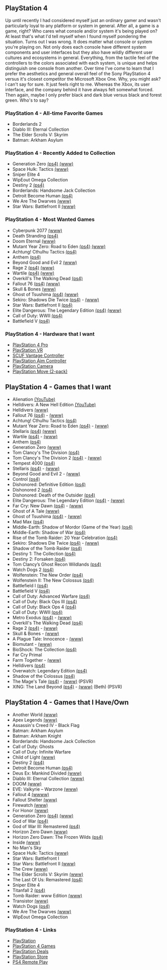 ## PlayStation 4

Up until recently I had considered myself just an ordinary gamer and wasn't particularly loyal to any platform or system in general. After all, a game is a game, right? Who cares what console and/or system it's being played on? At least that's what I'd tell myself when I found myself pondering the situation. Turns out I was wrong. It does matter what console or system you're playing on. Not only does each console have different system components and user interfaces but they also have wildly different user cultures and ecosystems in general. Everything, from the tactile feel of the controllers to the colors associated with each  system, is unique and helps distinguish one console from another. Over time I've come to learn that I prefer the aesthetics and general overall feel of the Sony PlayStation 4 versus  it's closest competitor the Microsoft Xbox One. Why, you might ask? I can't say for sure. It just feels right to me. Whereas the Xbox, its user interface, and the company behind it have always felt somewhat forced. Then again, maybe I only prefer black and dark blue versus black and forest green. Who's to say?

### PlayStation 4 - All-time Favorite Games

- Borderlands 2
- Diablo III: Eternal Collection
- The Elder Scrolls V: Skyrim
- Batman: Arkham Asylum

### PlayStation 4 - Recently Added to Collection

- Generation Zero [(ps4)](https://www.playstation.com/en-us/games/generation-zero-ps4/) [(www)](https://generationzero.com/en/)
- Space Hulk: Tactics [(www)](http://spacehulk-tactics.com/)
- Sniper Elite 4
- WipEout Omega Collection
- Destiny 2 [(ps4)](https://www.playstation.com/en-us/games/destiny-2-ps4/overview/)
- Borderlands: Handsome Jack Collection
- Detroit Become Human [(ps4)](https://www.playstation.com/en-us/games/detroit-become-human-ps4/)
- We Are The Dwarves [(www)](http://wearethedwarves.com/press/#description)
- Star Wars: Battlefront II [(www)](https://www.ea.com/games/starwars/battlefront/battlefront-2)

### PlayStation 4 - Most Wanted Games

- Cyberpunk 2077 [(www)](https://www.cyberpunk.net/en/)
- Death Stranding [(ps4)](https://www.playstation.com/en-us/games/death-stranding-ps4/)
- Doom Eternal [(www)](https://bethesda.net/en/game/doom)
- Mutant Year Zero: Road to Eden [(ps4)](https://www.playstation.com/en-us/games/mutant-year-zero-road-to-eden-ps4/) [(www)](https://www.mutantyearzero.com)
- Achtung! Cthulhu Tactics [(ps4)](https://www.playstation.com/en-us/games/achtung-cthulhu-tactics-ps4/)
- Anthem [(ps4)](https://www.playstation.com/en-us/games/anthem-ps4/)
- Beyond Good and Evil 2 [(www)](https://beyondgoodandevil.ubisoft.com/en-us/)
- Rage 2 [(ps4)](https://www.playstation.com/en-us/games/rage-2-ps4/) [(www)](https://bethesda.net/en/game/rage2)
- Wartile [(ps4)](https://www.playstation.com/en-us/games/wartile-ps4/) [(www)](http://www.wartile.com/) 
- Overkill's The Walking Dead [(ps4)](https://www.playstation.com/en-us/games/overkills-the-walking-dead-ps4/)
- Fallout 76 [(ps4)](https://www.playstation.com/en-us/games/fallout-76-ps4/) [(www)](https://fallout.bethesda.net/en/games/fallout-76)
- Skull & Bones [(www)](https://skullandbones.ubisoft.com/game/en-us/home/index.aspx)
- Ghost of Tsushima [(ps4)](https://www.playstation.com/en-us/games/ghost-of-tsushima-ps4/) [(www)](https://www.suckerpunch.com/category/games/ghost-of-tsushima/)
- Sekiro: Shadows Die Twice [(ps4)](https://www.playstation.com/en-us/games/sekiro-shadows-die-twice-ps4/) - [(www)](https://www.sekirothegame.com/)
- Star Wars: Battlefront II [(ps4)](https://www.playstation.com/en-us/games/star-wars-battlefront-ii-ps4/)
- Elite Dangerous: The Legendary Edition [(ps4)](https://www.playstation.com/en-us/games/elite-dangerous-ps4/) [(www)](https://www.elitedangerous.com/)
- Call of Duty: WWII [(ps4)](https://www.playstation.com/en-us/games/call-of-duty-wwii-ps4/)
- Battlefield V [(ps4)](https://www.playstation.com/en-us/games/battlefield-v-ps4/)

### PlayStation 4 - Hardware that I want

- [PlayStation 4 Pro](https://www.playstation.com/en-us/explore/ps4-pro)
- [PlayStation VR](https://www.playstation.com/en-us/explore/playstation-vr) 
- [SCUF Vantage Controller](https://www.playstation.com/en-us/explore/accessories/vantage/) 
- [PlayStation Aim Controller](https://www.playstation.com/en-us/explore/accessories/playstation-vr-aim-controller/)
- [PlayStation Camera](https://www.playstation.com/en-us/explore/accessories/vr-accessories/playstation-camera/)
- [PlayStation Move (2-pack)](https://www.playstation.com/en-us/explore/accessories/vr-accessories/playstation-move/)

## PlayStation 4 - Games that I want

- Alienation [(YouTube)](https://youtu.be/AaJ1YoSHATE)
- Helldivers: A New Hell Edition [(YouTube)](https://youtu.be/qKrSiKSNwNg)
- Helldivers [(www)](http://arrowheadgamestudios.com/games/helldivers/)
- Fallout 76 [(ps4)](https://www.playstation.com/en-us/games/fallout-76-ps4/) - [(www)](https://fallout.bethesda.net/en/games/fallout-76)
- Achtung! Cthulhu Tactics [(ps4)](https://www.playstation.com/en-us/games/achtung-cthulhu-tactics-ps4/)
- Mutant Year Zero: Road to Eden [(ps4)](https://www.playstation.com/en-us/games/mutant-year-zero-road-to-eden-ps4/) - [(www)](https://www.mutantyearzero.com)
- Stellaris [(ps4)](https://www.playstation.com/en-us/games/stellaris-console-edition-ps4/) [(www)](https://www.paradoxplaza.com/stellaris)
- Wartile [(ps4)](https://www.playstation.com/en-us/games/wartile-ps4/) - [(www)](http://www.wartile.com/) 
- Anthem [(ps4)](https://www.playstation.com/en-us/games/anthem-ps4/)
- Generation Zero [(www)](https://generationzero.com/en/)
- Tom Clancy's The Division [(ps4)](https://www.playstation.com/en-us/games/tom-clancys-the-division-ps4/)
- Tom Clancy's The Division 2 [(ps4)](https://www.playstation.com/en-us/games/tom-clancys-the-division-2-ps4/) - [(www)](https://tomclancy-thedivision.ubisoft.com/game/en-us/home)
- Tempest 4000 [(ps4)](https://www.playstation.com/en-us/games/tempest-4000-ps4/)
- Stellaris [(ps4)](https://www.playstation.com/en-us/games/stellaris-console-edition-ps4/) - [(www)](https://www.paradoxplaza.com/stellaris)
- Beyond Good and Evil 2 - [(www)](https://beyondgoodandevil.ubisoft.com/en-us/)
- Control [(ps4)](https://www.playstation.com/en-us/games/control-ps4/)
- Dishonored: Definitive Edition [(ps4)](https://www.playstation.com/en-us/games/dishonored-definitive-edition-ps4/)
- Dishonored 2 [(ps4)](https://www.playstation.com/en-us/games/dishonored-2-ps4/)
- Dishonored: Death of the Outsider [(ps4)](https://www.playstation.com/en-us/games/dishonored-death-of-the-outsider-ps4/)
- Elite Dangerous: The Legendary Edition [(ps4)](https://www.playstation.com/en-us/games/elite-dangerous-ps4/) - [(www)](https://www.elitedangerous.com/)
- Far Cry: New Dawn [(ps4)](https://www.playstation.com/en-us/games/far-cry-new-dawn-ps4/) - [(www)](https://far-cry.ubisoft.com/game/en-us/home)
- Ghost of A Tale [(www)](https://www.ghostofatale.com/)
- Ghost of Tsushima [(ps4)](https://www.playstation.com/en-us/games/ghost-of-tsushima-ps4/) - [(www)](https://www.suckerpunch.com/category/games/ghost-of-tsushima/)
- Mad Max [(ps4)](https://www.playstation.com/en-us/games/mad-max-ps4/)
- Middle-Earth: Shadow of Mordor (Game of the Year) [(ps4)](https://www.playstation.com/en-us/games/middle-earth-shadow-of-mordor-game-of-the-year-edition-ps4/)
- Middle-Earth: Shadow of War [(ps4)](https://www.playstation.com/en-us/games/middle-earth-shadow-of-war-ps4/)
- Rise of the Tomb Raider: 20 Year Celebration [(ps4)](https://www.playstation.com/en-us/games/rise-of-the-tomb-raider-20-year-celebration-ps4/)
- Sekiro: Shadows Die Twice [(ps4)](https://www.playstation.com/en-us/games/sekiro-shadows-die-twice-ps4/) - [(www)](https://www.sekirothegame.com/)
- Shadow of the Tomb Raider [(ps4)](https://www.playstation.com/en-us/games/shadow-of-the-tomb-raider-ps4/)
- Destiny 1: The Collection [(ps4)](https://www.playstation.com/en-us/games/destiny-ps4/)
- Destiny 2: Forsaken [(ps4)](https://www.playstation.com/en-us/games/destiny-2-ps4/) 
- Tom Clancy’s Ghost Recon Wildlands [(ps4)](https://www.playstation.com/en-us/games/tom-clancys-ghost-recon-wildlands-ps4/)
- Watch Dogs 2 [(ps4)](https://www.playstation.com/en-us/games/watch-dogs-2-ps4/)
- Wolfenstein: The New Order [(ps4)](https://www.playstation.com/en-us/games/wolfenstein-the-new-order-ps4/)
- Wolfenstein II: The New Colossus [(ps4)](https://www.playstation.com/en-us/games/wolfenstein-ii-the-new-colossus-ps4/)
- Battlefield I [(ps4)](https://www.playstation.com/en-us/games/battlefield-1-ps4/)
- Battlefield V [(ps4)](https://www.playstation.com/en-us/games/battlefield-v-ps4/)
- Call of Duty: Advanced Warfare [(ps4)](https://www.playstation.com/en-us/games/call-of-duty-advanced-warfare-ps4/)
- Call of Duty: Black Ops III [(ps4)](https://www.playstation.com/en-us/games/call-of-duty-black-ops-iii-ps4/)
- Call of Duty: Black Ops 4 [(ps4)](https://www.playstation.com/en-us/games/call-of-duty-black-ops-4-ps4/)
- Call of Duty: WWII [(ps4)](https://www.playstation.com/en-us/games/call-of-duty-wwii-ps4/)
- Metro Exodus [(ps4)](https://www.playstation.com/en-us/games/metro-exodus-ps4/) - [(www)](https://www.metrothegame.com/en-us/)
- Overkill's The Walking Dead [(ps4)](https://www.playstation.com/en-us/games/overkills-the-walking-dead-ps4/)
- Rage 2 [(ps4)](https://www.playstation.com/en-us/games/rage-2-ps4/) - [(www)](https://bethesda.net/en/game/rage2)
- Skull & Bones - [(www)](https://skullandbones.ubisoft.com/game/en-us/home/index.aspx)
- A Plague Tale: Innocence - [(www)](http://aplaguetale.com/)
- Biomutant - [(www)](https://biomutant.com/)
- BioShock: The Collection [(ps4)](https://www.playstation.com/en-us/games/bioshock-the-collection-ps4/)
- Far Cry Primal
- Farm Together - [(www)](http://www.milkstonestudios.com/games/farm-together/)
- Helldivers [(ps4)](https://www.playstation.com/en-us/games/helldivers-ps4/)
- Overwatch: Legendary Edition [(ps4)](https://www.playstation.com/en-us/games/overwatch-legendary-edition-ps4/)
- Shadow of the Colossus [(ps4)](https://www.playstation.com/en-us/games/shadow-of-the-colossus-ps4/)
- The Mage's Tale [(ps4)](https://www.playstation.com/en-us/games/the-mages-tale-ps4/) - [(www)](https://www.inxile-entertainment.com/magestale) (PSVR)
- XING: The Land Beyond [(ps4)](https://www.playstation.com/en-us/games/xing-the-land-beyond-ps4/) - [(www)](http://xingthegame.com/) (Beth) (PSVR)

## PlayStation 4 - Games that I Have/Own

- Another World [(www)](https://www.anotherworld.fr/anotherworld_uk/)
- Apex Legends [(www)](https://www.ea.com/games/apex-legends)
- Assassin's Creed IV - Black Flag
- Batman: Arkham Asylum
- Batman: Arkham Knight
- Borderlands: Handsome Jack Collection
- Call of Duty: Ghosts
- Call of Duty: Infinite Warfare
- Child of Light [(www)](https://www.ubisoft.com/en-us/game/child-of-light/)
- Destiny 2 [(ps4)](https://www.playstation.com/en-us/games/destiny-2-ps4/overview/)
- Detroit Become Human [(ps4)](https://www.playstation.com/en-us/games/detroit-become-human-ps4/)
- Deus Ex: Mankind Divided [(www)](https://deusex.square-enix-games.com/game/dx-md)
- Diablo III: Eternal Collection [(www)](https://us.diablo3.com/en/)
- DOOM [(www)](https://bethesda.net/en/game/doom)
- EVE: Valkyrie – Warzone [(www)](https://www.evevalkyrie.com/)
- Fallout 4 [(wwww)](https://fallout.bethesda.net/en/games/fallout-4)
- Fallout Shelter [(www)](https://www.falloutshelter.com/)
- Firewatch [(www)](http://www.firewatchgame.com/)
- For Honor [(www)](https://forhonor.ubisoft.com/game/en-us/home/)
- Generation Zero [(ps4)](https://www.playstation.com/en-us/games/generation-zero-ps4/) [(www)](https://generationzero.com/en/)
- God of War [(ps4)](https://www.playstation.com/en-us/games/god-of-war-ps4/)
- God of War III: Remastered [(ps4)](https://www.playstation.com/en-us/games/god-of-war-iii-remastered-ps4/)
- Horizon Zero Dawn [(www)](http://HorizonZeroDawn.com)
- Horizon Zero Dawn: The Frozen Wilds [(ps4)](https://www.playstation.com/en-us/games/horizon-zero-dawn-ps4/the-frozen-wilds-dlc/)
- Inside [(www)](https://playdead.com/games/inside/)
- No Man's Sky
- Space Hulk: Tactics [(www)](http://spacehulk-tactics.com/)
- Star Wars: Battlefront I
- Star Wars: Battlefront II [(www)](https://www.ea.com/games/starwars/battlefront/battlefront-2)
- The Crew [(www)](https://www.ubisoft.com/en-us/game/the-crew/)
- The Elder Scrolls V: Skyrim [(www)](https://elderscrolls.bethesda.net/en/skyrim)
- The Last Of Us: Remastered [(ps4)](https://www.playstation.com/en-us/games/the-last-of-us-remastered-ps4/)
- Sniper Elite 4
- Titanfall 2 [(ps4)](https://www.playstation.com/en-us/games/titanfall-2-ps4/)
- Tomb Raider: www Edition [(www)](https://crystald.com/projects/tomb-raider-definitive-edition)
- Transistor [(www)](https://www.supergiantgames.com/games/transistor/)
- Watch Dogs [(ps4)](https://www.playstation.com/en-us/games/watch-dogs-ps4/)
- We Are The Dwarves [(www)](http://wearethedwarves.com/press/#description)
- WipEout Omega Collection

### PlayStation 4 - Links

- [PlayStation](https://www.playstation.com/en-us/)
- [PlayStation 4 Games](https://www.playstation.com/en-us/explore/games/ps4-games/?console=ps4)
- [PlayStation Deals](https://store.playstation.com/en-us/grid/STORE-MSF77008-WEEKLYDEALS/1)
- [PlayStation Store](https://www.playstation.com/en-us/network/store/)
- [PS4 Remote Play](https://remoteplay.dl.playstation.net/remoteplay)
